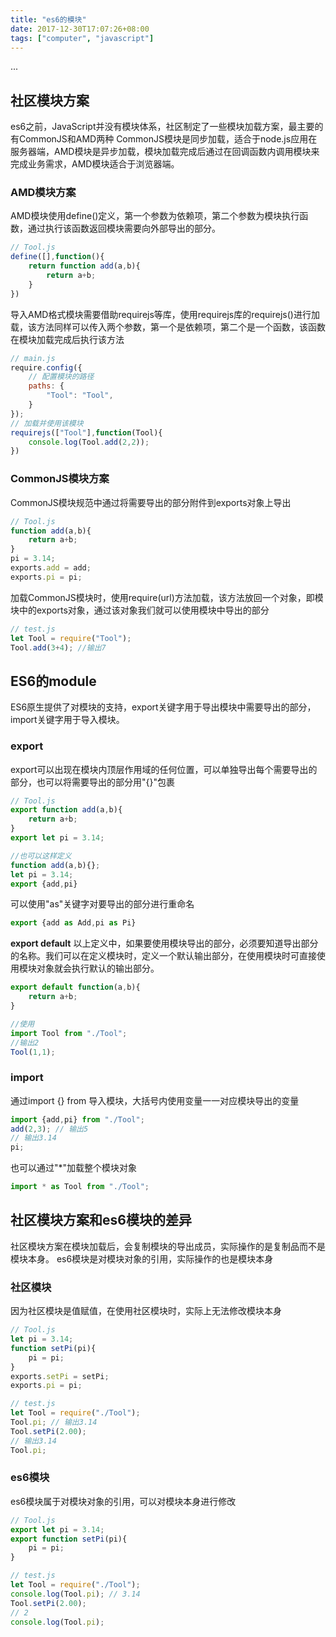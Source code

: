 ```yaml
---
title: "es6的模块"
date: 2017-12-30T17:07:26+08:00
tags: ["computer", "javascript"]
---
```

...
<!--more-->

## 社区模块方案
es6之前，JavaScript并没有模块体系，社区制定了一些模块加载方案，最主要的有CommonJS和AMD两种
CommonJS模块是同步加载，适合于node.js应用在服务器端，AMD模块是异步加载，模块加载完成后通过在回调函数内调用模块来完成业务需求，AMD模块适合于浏览器端。

### AMD模块方案
AMD模块使用define()定义，第一个参数为依赖项，第二个参数为模块执行函数，通过执行该函数返回模块需要向外部导出的部分。

``` js
// Tool.js
define([],function(){
    return function add(a,b){
        return a+b;
    }
})
```

导入AMD格式模块需要借助requirejs等库，使用requirejs库的requirejs()进行加载，该方法同样可以传入两个参数，第一个是依赖项，第二个是一个函数，该函数在模块加载完成后执行该方法

``` js
// main.js
require.config({
    // 配置模块的路径
    paths: {
        "Tool": "Tool",
    }
});
// 加载并使用该模块
requirejs(["Tool"],function(Tool){
    console.log(Tool.add(2,2));
})
```

### CommonJS模块方案
CommonJS模块规范中通过将需要导出的部分附件到exports对象上导出

``` js
// Tool.js
function add(a,b){
    return a+b;
}
pi = 3.14;
exports.add = add;
exports.pi = pi;
```

加载CommonJS模块时，使用require(url)方法加载，该方法放回一个对象，即模块中的exports对象，通过该对象我们就可以使用模块中导出的部分

``` js
// test.js
let Tool = require("Tool");
Tool.add(3+4); //输出7
```

## ES6的module
ES6原生提供了对模块的支持，export关键字用于导出模块中需要导出的部分，import关键字用于导入模块。


### export
export可以出现在模块内顶层作用域的任何位置，可以单独导出每个需要导出的部分，也可以将需要导出的部分用"{}"包裹

``` js
// Tool.js
export function add(a,b){
    return a+b;
}
export let pi = 3.14;

//也可以这样定义
function add(a,b){};
let pi = 3.14;
export {add,pi}
```

可以使用"as"关键字对要导出的部分进行重命名

``` js
export {add as Add,pi as Pi}
```

**export default** 以上定义中，如果要使用模块导出的部分，必须要知道导出部分的名称。我们可以在定义模块时，定义一个默认输出部分，在使用模块时可直接使用模块对象就会执行默认的输出部分。

``` js
export default function(a,b){
    return a+b;
}

//使用
import Tool from "./Tool";
//输出2
Tool(1,1); 
```

### import
通过import {} from <moduleName>导入模块，大括号内使用变量一一对应模块导出的变量

``` js
import {add,pi} from "./Tool";
add(2,3); // 输出5
// 输出3.14
pi; 
```

也可以通过"*"加载整个模块对象

``` js
import * as Tool from "./Tool";
```

## 社区模块方案和es6模块的差异
社区模块方案在模块加载后，会复制模块的导出成员，实际操作的是复制品而不是模块本身。
es6模块是对模块对象的引用，实际操作的也是模块本身

### 社区模块
因为社区模块是值赋值，在使用社区模块时，实际上无法修改模块本身
``` js
// Tool.js
let pi = 3.14;
function setPi(pi){
    pi = pi;
}
exports.setPi = setPi;
exports.pi = pi;

// test.js
let Tool = require("./Tool");
Tool.pi; // 输出3.14
Tool.setPi(2.00);
// 输出3.14
Tool.pi;  
```

### es6模块
es6模块属于对模块对象的引用，可以对模块本身进行修改

``` js
// Tool.js
export let pi = 3.14;
export function setPi(pi){
    pi = pi;
}

// test.js
let Tool = require("./Tool");
console.log(Tool.pi); // 3.14
Tool.setPi(2.00);
// 2
console.log(Tool.pi); 
```
